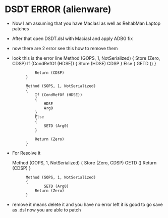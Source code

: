 # DSDT ERROR (alienware)
- Now I am assuming that you have MacIasl as well as RehabMan Laptop patches
- After that open DSDT.dsl with Maciasl and apply ADBG fix
- now there are 2 error see this how to remove them
- look this is the error line
      Method (GOPS, 1, NotSerialized)
            {
                Store (Zero, CDSP)
                If (CondRefOf (HDSE))
                {
                    Store (HDSE)
                    CDSP
                }
                Else
                {
                    GETD ()
                }

                Return (CDSP)
            }

            Method (SOPS, 1, NotSerialized)
            {
                If (CondRefOf (HDSE))
                {
                    HDSE
                    Arg0
                }
                Else
                {
                    SETD (Arg0)
                }

                Return (Zero)
            }
- For Resolve it

  Method (GOPS, 1, NotSerialized)
            {
                Store (Zero, CDSP)
                    GETD ()
                Return (CDSP)
            }

            Method (SOPS, 1, NotSerialized)
            {
                    SETD (Arg0)
                Return (Zero)
            }

- remove it means delete it and you have no error left it is good to go save as .dsl now you are able to patch
